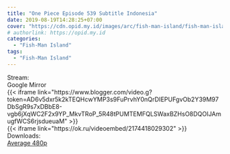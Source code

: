 ```yaml
---
title: "One Piece Episode 539 Subtitle Indonesia"
date: 2019-08-19T14:28:25+07:00
cover: "https://cdn.opid.my.id/images/arc/fish-man-island/fish-man-island.webp" # Optional, cover
# authorlink: https://opid.my.id
categories:
  - "Fish-Man Island"
tags:
  - "Fish-Man Island"
---
```

<div class="ui menu violet borderless inverted">
  <div class="header item active">
        Stream:
    </div>
  <a class="active item" data-tab="google">
    <i class="google drive icon"></i> Google
  </a>
  <a class="item nounderline" data-tab="mirror">
    <i class="odnoklassniki icon"></i> Mirror
  </a>
</div>
<div class="ui bottom attached tab segment active" style="border:0 !important;" data-tab="google">
{{< iframe link="https://www.blogger.com/video.g?token=AD6v5dxr5k2kTEQHcwYMP3s9FuPrvhY0nQrDIEPUFgvOb2Y39M97DbSgR9s7xDBbE8-vgb6jXqWC2F2x9YP_MkvTRoP_5R48tPUMTEMFQLSWaxBZHsO8DQOIJAmugfWCS6rjsdueuaM" >}}
</div>
<div class="ui bottom attached tab segment" style="border:0 !important;" data-tab="mirror">
{{< iframe link="https://ok.ru/videoembed/2174418029302" >}}
</div>
<div class="ui menu violet borderless inverted">
  <div class="header item active">
        Downloads:
    </div>
  <a class="item nounderline" href="https://ouo.io/gbbfWRD" target="_blank" rel="dofollow"><i class="google drive icon"></i>
    Average 480p</a>
</div>
